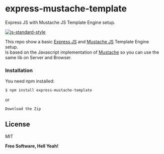 # express-mustache-template

Express JS with Mustache JS Template Engine setup.

[![js-standard-style](https://img.shields.io/badge/code%20style-standard-brightgreen.svg)](http://standardjs.com/)

This repo show a basic [Express JS] and [Mustache JS] Template Engine setup.  
Is based on the Javascript implementation of [Mustache] so you can use the same lib on Server and Browser.

### Installation

You need npm installed:

```sh
$ npm install express-mustache-template
```
or
```html
Download the Zip
```
License
----

MIT


**Free Software, Hell Yeah!**

   [Express JS]: <http://expressjs.com/>
   [Mustache JS]: <https://github.com/janl/mustache.js/>
   [Mustache]: <http://mustache.github.io/>
